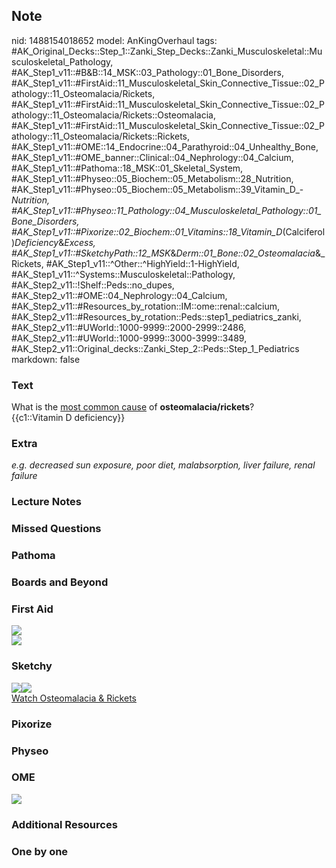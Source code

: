 ## Note
nid: 1488154018652
model: AnKingOverhaul
tags: #AK_Original_Decks::Step_1::Zanki_Step_Decks::Zanki_Musculoskeletal::Musculoskeletal_Pathology, #AK_Step1_v11::#B&B::14_MSK::03_Pathology::01_Bone_Disorders, #AK_Step1_v11::#FirstAid::11_Musculoskeletal_Skin_Connective_Tissue::02_Pathology::11_Osteomalacia/Rickets, #AK_Step1_v11::#FirstAid::11_Musculoskeletal_Skin_Connective_Tissue::02_Pathology::11_Osteomalacia/Rickets::Osteomalacia, #AK_Step1_v11::#FirstAid::11_Musculoskeletal_Skin_Connective_Tissue::02_Pathology::11_Osteomalacia/Rickets::Rickets, #AK_Step1_v11::#OME::14_Endocrine::04_Parathyroid::04_Unhealthy_Bone, #AK_Step1_v11::#OME_banner::Clinical::04_Nephrology::04_Calcium, #AK_Step1_v11::#Pathoma::18_MSK::01_Skeletal_System, #AK_Step1_v11::#Physeo::05_Biochem::05_Metabolism::28_Nutrition, #AK_Step1_v11::#Physeo::05_Biochem::05_Metabolism::39_Vitamin_D_-_Nutrition, #AK_Step1_v11::#Physeo::11_Pathology::04_Musculoskeletal_Pathology::01_Bone_Disorders, #AK_Step1_v11::#Pixorize::02_Biochem::01_Vitamins::18_Vitamin_D_(Calciferol)_Deficiency_&_Excess, #AK_Step1_v11::#SketchyPath::12_MSK_&_Derm::01_Bone::02_Osteomalacia_&_Rickets, #AK_Step1_v11::^Other::^HighYield::1-HighYield, #AK_Step1_v11::^Systems::Musculoskeletal::Pathology, #AK_Step2_v11::!Shelf::Peds::no_dupes, #AK_Step2_v11::#OME::04_Nephrology::04_Calcium, #AK_Step2_v11::#Resources_by_rotation::IM::ome::renal::calcium, #AK_Step2_v11::#Resources_by_rotation::Peds::step1_pediatrics_zanki, #AK_Step2_v11::#UWorld::1000-9999::2000-2999::2486, #AK_Step2_v11::#UWorld::1000-9999::3000-3999::3489, #AK_Step2_v11::Original_decks::Zanki_Step_2::Peds::Step_1_Pediatrics
markdown: false

### Text
<div>
  What is the <u>most common cause</u> of
  <b>osteomalacia/rickets</b>?
</div>
<div>
  {{c1::Vitamin D deficiency}}
</div>

### Extra
<i>e.g. decreased sun exposure, poor diet, malabsorption, liver
failure, renal failure</i>

### Lecture Notes


### Missed Questions


### Pathoma


### Boards and Beyond


### First Aid
<img src="tmpibpBde.png">
<div><img src=
"paste-a90cd09c86e61769e29ccba2ed92fc0537412e42.jpg"></div>

### Sketchy
<div><img src=
"osteomalacia%20vitamin%20D%20deficiency_1566160514431.jpg"><img src="Zoverall%20picture%20(53)_1566160514431.jpg"></div><a href="https://dashboard.sketchy.com/study/medical/courses/medical-pathophysiology/units/medical-pathophysiology-musculoskeletal-derm/videos/medical-pathophysiology-musculoskeletal-and-derm-bone-osteomalacia-and-rickets?utm_source=anki&utm_medium=partnership&utm_campaign=february_update&utm_content=medical">Watch
Osteomalacia & Rickets</a>

### Pixorize


### Physeo


### OME
<div class="ome-widget">
  <a href=
  "https://onlinemeded.org/spa/nephrology/calcium/acquire?ref=anki">
  <img src="_OME_AnkiFlashcards_Lesson_6.png"></a>
</div>

### Additional Resources


### One by one

